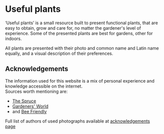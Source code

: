 # Useful plants

‘Useful plants’ is a small resource built to present functional plants, that are easy to obtain, grow and care for, no matter the gardener's level of experience. Some of the presented plants are best for gardens, other for indoors. 

All plants are presented with their photo and common name and Latin name equally, and a visual description of their preferences. 

## Acknowledgements

The information used for this website is a mix of personal experience and knowledge accessible on the internet. <br>
Sources worth mentioning are:
* [The Spruce](https://www.thespruce.com/)
* [Gardeners' World](https://www.gardenersworld.com/)
* and [Bee Friendly](https://beefriendly.ca/)

Full list of authors of used photographs available at [acknowledgements page](https://ardhanari.github.io/Useful-Plants/acknowledgements.html)